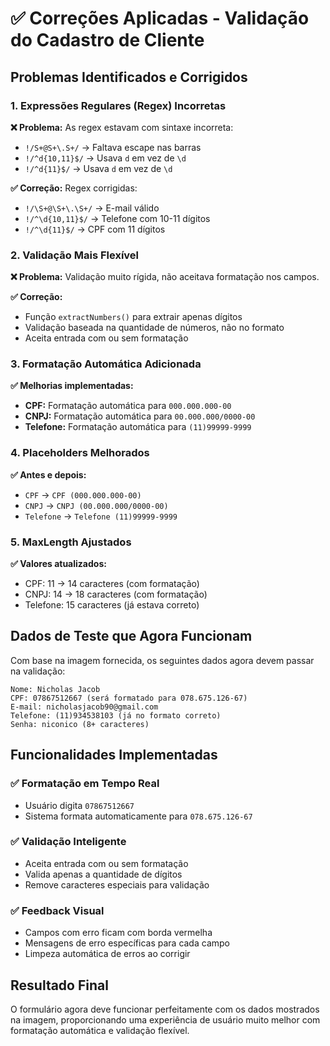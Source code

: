 # ✅ Correções Aplicadas - Validação do Cadastro de Cliente

## Problemas Identificados e Corrigidos

### 1. **Expressões Regulares (Regex) Incorretas**

**❌ Problema:** As regex estavam com sintaxe incorreta:
- `!/S+@S+\.S+/` → Faltava escape nas barras
- `!/^d{10,11}$/` → Usava `d` em vez de `\d`
- `!/^d{11}$/` → Usava `d` em vez de `\d`

**✅ Correção:** Regex corrigidas:
- `!/\S+@\S+\.\S+/` → E-mail válido
- `!/^\d{10,11}$/` → Telefone com 10-11 dígitos
- `!/^\d{11}$/` → CPF com 11 dígitos

### 2. **Validação Mais Flexível**

**❌ Problema:** Validação muito rígida, não aceitava formatação nos campos.

**✅ Correção:** 
- Função `extractNumbers()` para extrair apenas dígitos
- Validação baseada na quantidade de números, não no formato
- Aceita entrada com ou sem formatação

### 3. **Formatação Automática Adicionada**

**✅ Melhorias implementadas:**
- **CPF:** Formatação automática para `000.000.000-00`
- **CNPJ:** Formatação automática para `00.000.000/0000-00`
- **Telefone:** Formatação automática para `(11)99999-9999`

### 4. **Placeholders Melhorados**

**✅ Antes e depois:**
- `CPF` → `CPF (000.000.000-00)`
- `CNPJ` → `CNPJ (00.000.000/0000-00)`
- `Telefone` → `Telefone (11)99999-9999`

### 5. **MaxLength Ajustados**

**✅ Valores atualizados:**
- CPF: 11 → 14 caracteres (com formatação)
- CNPJ: 14 → 18 caracteres (com formatação)
- Telefone: 15 caracteres (já estava correto)

## Dados de Teste que Agora Funcionam

Com base na imagem fornecida, os seguintes dados agora devem passar na validação:

```
Nome: Nicholas Jacob
CPF: 07867512667 (será formatado para 078.675.126-67)
E-mail: nicholasjacob90@gmail.com
Telefone: (11)934538103 (já no formato correto)
Senha: niconico (8+ caracteres)
```

## Funcionalidades Implementadas

### ✅ Formatação em Tempo Real
- Usuário digita `07867512667`
- Sistema formata automaticamente para `078.675.126-67`

### ✅ Validação Inteligente
- Aceita entrada com ou sem formatação
- Valida apenas a quantidade de dígitos
- Remove caracteres especiais para validação

### ✅ Feedback Visual
- Campos com erro ficam com borda vermelha
- Mensagens de erro específicas para cada campo
- Limpeza automática de erros ao corrigir

## Resultado Final

O formulário agora deve funcionar perfeitamente com os dados mostrados na imagem, proporcionando uma experiência de usuário muito melhor com formatação automática e validação flexível. 